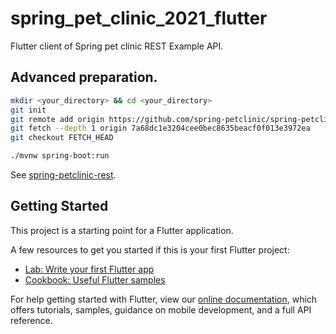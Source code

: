 # spring_pet_clinic_2021_flutter

Flutter client of Spring pet clinic REST Example API.

## Advanced preparation.
```bash
mkdir <your_directory> && cd <your_directory>
git init
git remote add origin https://github.com/spring-petclinic/spring-petclinic-rest.git
git fetch --depth 1 origin 7a68dc1e3204cee0bec8635beacf0f013e3972ea
git checkout FETCH_HEAD

./mvnw spring-boot:run
```
See [spring-petclinic-rest](https://github.com/spring-petclinic/spring-petclinic-rest).

## Getting Started

This project is a starting point for a Flutter application.

A few resources to get you started if this is your first Flutter project:

- [Lab: Write your first Flutter app](https://flutter.dev/docs/get-started/codelab)
- [Cookbook: Useful Flutter samples](https://flutter.dev/docs/cookbook)

For help getting started with Flutter, view our
[online documentation](https://flutter.dev/docs), which offers tutorials,
samples, guidance on mobile development, and a full API reference.
